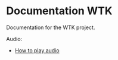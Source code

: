 # Documentation WTK

Documentation for the WTK project.

Audio:

- [How to play audio](./audio/play_audio.md)

